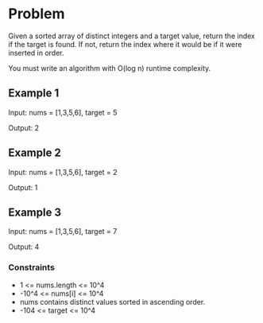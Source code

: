 # Problem

Given a sorted array of distinct integers and a target value, return the index if the target is found. If not, return the index where it would be if it were inserted in order.

You must write an algorithm with O(log n) runtime complexity.

## Example 1

Input: nums = [1,3,5,6], target = 5

Output: 2

## Example 2

Input: nums = [1,3,5,6], target = 2

Output: 1

## Example 3

Input: nums = [1,3,5,6], target = 7

Output: 4

### Constraints

- 1 <= nums.length <= 10^4
- -10^4 <= nums[i] <= 10^4
- nums contains distinct values sorted in ascending order.
- -104 <= target <= 10^4
